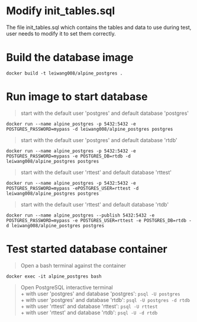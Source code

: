 # Modify init_tables.sql

  The file init_tables.sql which contains the tables and data to use during test, user needs to modify it to set them correctly.  

# Build the database image
    
    docker build -t leiwang008/alpine_postgres .

# Run image to start database
  > start with the default user 'postgres' and default database 'postgres'
        
    docker run --name alpine_postgres -p 5432:5432 -e POSTGRES_PASSWORD=mypass -d leiwang008/alpine_postgres postgres

  > start with the default user 'postgres' and default database 'rtdb'
    
    docker run --name alpine_postgres -p 5432:5432 -e POSTGRES_PASSWORD=mypass -e POSTGRES_DB=rtdb -d leiwang008/alpine_postgres postgres

  > start with the default user 'rttest' and default database 'rttest'

    docker run --name alpine_postgres -p 5432:5432 -e POSTGRES_PASSWORD=mypass -ePOSTGRES_USER=rttest -d leiwang008/alpine_postgres postgres    

  > start with the default user 'rttest' and default database 'rtdb'

    docker run --name alpine_postgres --publish 5432:5432 -e POSTGRES_PASSWORD=mypass -e POSTGRES_USER=rttest -e POSTGRES_DB=rtdb -d leiwang008/alpine_postgres postgres

# Test started database container
  > Open a bash terminal against the container

    docker exec -it alpine_postgres bash

  > Open PostgreSQL interactive terminal  
    + with user 'postgres' and database 'postgres': 
        `psql -U postgres`  
    + with user 'postgres' and database 'rtdb': 
        `psql -U postgres -d rtdb`  
    + with user 'rttest' and database 'rttest':
        `psql -U rttest`  
    + with user 'rttest' and database 'rtdb':
        `psql -U -d rtdb`  

